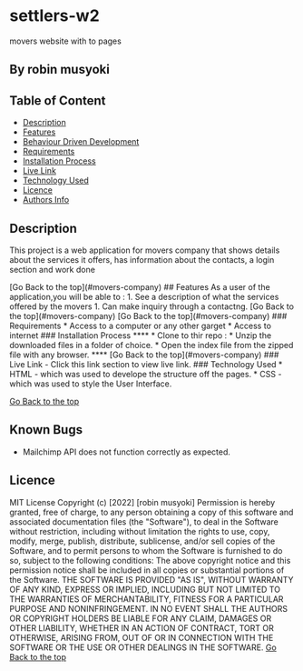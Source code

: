 # settlers-w2
movers website with to pages
 ## By robin musyoki
 ## Table of Content
 - [Description](#description)
 - [Features](#features)
 - [Behaviour Driven Development](#Behaviour-Driven-Development)
 - [Requirements](#requirements)
 - [Installation Process](#installation-Process)
 - [Live Link](#Live-Link)
 - [Technology  Used](#technology-Used)
 - [Licence](#licence)
 - [Authors Info](#Authors-Info)
 ## Description
 <p>This project is a web application for movers company that shows details about the services it offers, has information about the contacts, a login section and work done</p>
[Go Back to the top](#movers-company)
## Features
As a user of the application,you will be able to :
1. See a description of what the services offered by the movers
1. Can make inquiry through a contactng.
[Go Back to the top](#movers-company)
[Go Back to the top](#movers-company)
 ###  Requirements
 * Access to  a computer or any other garget
 * Access to internet
 ### Installation Process
 ****
* Clone to thir repo : 
* Unzip the downloaded files in a folder of choice.
* Open the index file from the zipped file with any browser.
 ****
 [Go Back to the top](#movers-company)
### Live Link
- Click this link section to view live link.
### Technology  Used
* HTML - which was used to develope the structure off the pages.
* CSS - which was used to style the User Interface.

[Go Back to the top](##movers-company)
## Known Bugs
* Mailchimp API does not function correctly as expected.
## Licence
MIT License
Copyright (c) [2022] [robin musyoki]
Permission is hereby granted, free of charge, to any person obtaining a copy
of this software and associated documentation files (the "Software"), to deal
in the Software without restriction, including without limitation the rights
to use, copy, modify, merge, publish, distribute, sublicense, and/or sell
copies of the Software, and to permit persons to whom the Software is
furnished to do so, subject to the following conditions:
The above copyright notice and this permission notice shall be included in all
copies or substantial portions of the Software.
THE SOFTWARE IS PROVIDED "AS IS", WITHOUT WARRANTY OF ANY KIND, EXPRESS OR
IMPLIED, INCLUDING BUT NOT LIMITED TO THE WARRANTIES OF MERCHANTABILITY,
FITNESS FOR A PARTICULAR PURPOSE AND NONINFRINGEMENT. IN NO EVENT SHALL THE
AUTHORS OR COPYRIGHT HOLDERS BE LIABLE FOR ANY CLAIM, DAMAGES OR OTHER
LIABILITY, WHETHER IN AN ACTION OF CONTRACT, TORT OR OTHERWISE, ARISING FROM,
OUT OF OR IN CONNECTION WITH THE SOFTWARE OR THE USE OR OTHER DEALINGS IN THE
SOFTWARE.
[Go Back to the top](#movers-company)
